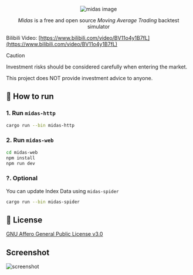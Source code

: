 <p align="center">
<img src="images/midas.jpg" alt="midas image" />
</p>

<p align="center">
<i>Midas</i> is a free and open source <i>Moving Average Trading</i> backtest simulator
</p>

Bilibili Video: [https://www.bilibili.com/video/BV11o4y1B7fL](https://www.bilibili.com/video/BV11o4y1B7fL)

> [!CAUTION]
>
> Investment risks should be considered carefully when entering the market.
>
> This project does NOT provide investment advice to anyone.

## 🚀 How to run

### 1. Run `midas-http`

```bash
cargo run --bin midas-http
```

### 2. Run `midas-web`

```bash
cd midas-web
npm install
npm run dev
```

### ?. Optional

You can update Index Data using `midas-spider`

```bash
cargo run --bin midas-spider
```

## 📄 License

[GNU Affero General Public License v3.0](https://choosealicense.com/licenses/agpl-3.0)

## Screenshot

![screenshot](images/screenshot.jpg)
